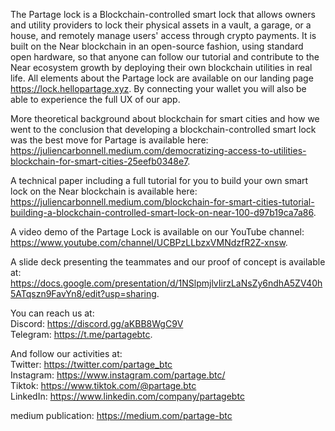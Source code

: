 The Partage lock is a Blockchain-controlled smart lock that allows owners and utility providers to lock their physical assets in a vault, a garage, or a house, and remotely manage users' access through crypto payments. It is built on the Near blockchain in an open-source fashion, using standard open hardware, so that anyone can follow our tutorial and contribute to the Near ecosystem growth by deploying their own blockchain utilities in real life. All elements about the Partage lock are available on our landing page https://lock.hellopartage.xyz. By connecting your wallet you will also be able to experience the full UX of our app.

More theoretical background about blockchain for smart cities and how we went to the conclusion that developing a blockchain-controlled smart lock was the best move for Partage is available here: https://juliencarbonnell.medium.com/democratizing-access-to-utilities-blockchain-for-smart-cities-25eefb0348e7.  

A technical paper including a full tutorial for you to build your own smart lock on the Near blockchain is available here: https://juliencarbonnell.medium.com/blockchain-for-smart-cities-tutorial-building-a-blockchain-controlled-smart-lock-on-near-100-d97b19ca7a86.  

A video demo of the Partage Lock is available on our YouTube channel: https://www.youtube.com/channel/UCBPzLLbzxVMNdzfR2Z-xnsw.  

A slide deck presenting the teammates and our proof of concept is available at: https://docs.google.com/presentation/d/1NSlpmjlvIirzLaNsZy6ndhA5ZV40h5ATqszn9FavYn8/edit?usp=sharing.

You can reach us at:  
Discord: https://discord.gg/aKBB8WgC9V  
Telegram: https://t.me/partagebtc.

And follow our activities at:  
Twitter: https://twitter.com/partage_btc  
Instagram: https://www.instagram.com/partage.btc/  
Tiktok: https://www.tiktok.com/@partage.btc  
LinkedIn: https://www.linkedin.com/company/partagebtc  

medium publication: https://medium.com/partage-btc
